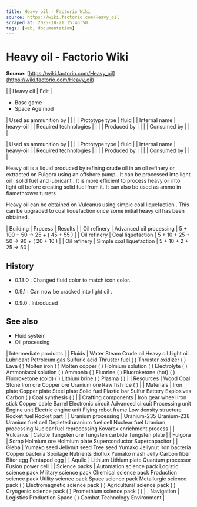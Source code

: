 ```yaml
---
title: Heavy oil - Factorio Wiki
source: https://wiki.factorio.com/Heavy_oil
scraped_at: 2025-10-21 15:46:50
tags: [web, documentation]
---
```


# Heavy oil - Factorio Wiki

**Source:** [https://wiki.factorio.com/Heavy_oil](https://wiki.factorio.com/Heavy_oil)


|  | Heavy oil | Edit |

- Base game
- Space Age mod

| Used as ammunition by |
|  |
| Prototype type | fluid |
| Internal name | heavy-oil |
| Required technologies |
|  |
| Produced by |
|  |
| Consumed by |
|  |

| Used as ammunition by |
|  |
| Prototype type | fluid |
| Internal name | heavy-oil |
| Required technologies |
|  |
| Produced by |
|  |
| Consumed by |
|  |

Heavy oil is a liquid produced by refining crude oil in an oil refinery or extracted on Fulgora using an offshore pump . It can be processed into light oil , solid fuel and lubricant . It is more efficient to process heavy oil into light oil before creating solid fuel from it. It can also be used as ammo in flamethrower turrets .

Heavy oil can be obtained on Vulcanus using simple coal liquefaction . This can be upgraded to coal liquefaction once some initial heavy oil has been obtained.

| Building | Process | Results |
| Oil refinery | Advanced oil processing | 5 + 100 + 50 → 25 + ( 45 + 55 ) |
| Oil refinery | Coal liquefaction | 5 + 10 + 25 + 50 → 90 + ( 20 + 10 ) |
| Oil refinery | Simple coal liquefaction | 5 + 10 + 2 + 25 → 50 |

## History

- 0.13.0 : Changed fluid color to match icon color.

- 0.9.1 : Can now be cracked into light oil .

- 0.9.0 : Introduced

## See also

- Fluid system
- Oil processing

| Intermediate products |
| Fluids | Water Steam Crude oil Heavy oil Light oil Lubricant Petroleum gas Sulfuric acid Thruster fuel ( ) Thruster oxidizer ( ) Lava ( ) Molten iron ( ) Molten copper ( ) Holmium solution ( ) Electrolyte ( ) Ammoniacal solution ( ) Ammonia ( ) Fluorine ( ) Fluoroketone (hot) ( ) Fluoroketone (cold) ( ) Lithium brine ( ) Plasma ( ) |
| Resources | Wood Coal Stone Iron ore Copper ore Uranium ore Raw fish Ice ( ) |
| Materials | Iron plate Copper plate Steel plate Solid fuel Plastic bar Sulfur Battery Explosives Carbon ( ) Coal synthesis ( ) |
| Crafting components | Iron gear wheel Iron stick Copper cable Barrel Electronic circuit Advanced circuit Processing unit Engine unit Electric engine unit Flying robot frame Low density structure Rocket fuel Rocket part |
| Uranium processing | Uranium-235 Uranium-238 Uranium fuel cell Depleted uranium fuel cell Nuclear fuel Uranium processing Nuclear fuel reprocessing Kovarex enrichment process |
| Vulcanus | Calcite Tungsten ore Tungsten carbide Tungsten plate |
| Fulgora | Scrap Holmium ore Holmium plate Superconductor Supercapacitor |
| Gleba | Yumako seed Jellynut seed Tree seed Yumako Jellynut Iron bacteria Copper bacteria Spoilage Nutrients Bioflux Yumako mash Jelly Carbon fiber Biter egg Pentapod egg |
| Aquilo | Lithium Lithium plate Quantum processor Fusion power cell |
| Science packs | Automation science pack Logistic science pack Military science pack Chemical science pack Production science pack Utility science pack Space science pack Metallurgic science pack ( ) Electromagnetic science pack ( ) Agricultural science pack ( ) Cryogenic science pack ( ) Promethium science pack ( ) |
| Navigation | Logistics Production Space ( ) Combat Technology Environment |
